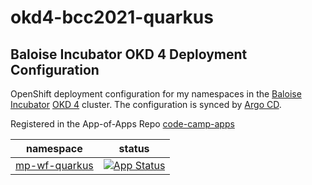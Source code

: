 # okd4-bcc2021-quarkus

## Baloise Incubator OKD 4 Deployment Configuration
OpenShift deployment configuration for my namespaces in the [Baloise Incubator](https://github.com/baloise-incubator) [OKD 4](https://www.okd.io/) cluster. The configuration is synced by [Argo CD](https://argoproj.github.io/projects/argo-cd).

Registered in the App-of-Apps Repo [code-camp-apps](https://github.com/baloise-incubator/code-camp-apps)

|namespace|status|
|-|-|
|[mp-wf-quarkus](https://github.com/baloise-incubator/code-camp-apps/tree/master/mp-wf-quarkus)|[![App Status](https://argocd.baloise.dev/api/badge?name=mp-wf-quarkus)](https://argocd.baloise.dev/applications/mp-wf-quarkus)|
